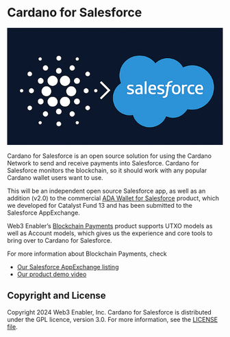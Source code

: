 # Cardano for Salesforce

![](documentation-and-images/Cardano-for-Salesforce-thumbnail.png)

Cardano for Salesforce is an open source solution for using the Cardano Network to send and receive payments into Salesforce. Cardano for Salesforce monitors the blockchain, so it  should work with any popular Cardano wallet users want to use.

This will be an independent open source Salesforce app, as well as an addition (v2.0) to the commercial [ADA Wallet for Salesforce](https://github.com/MuKnSys/ada-wallet-for-salesforce) product, which we developed for Catalyst Fund 13 and has been submitted to the Salesforce AppExchange.

Web3 Enabler’s [Blockchain Payments](https://web3enabler.com/product/blockchain-payments) product supports UTXO models as well as Account models, which gives us the experience and core tools to bring over to Cardano for Salesforce.

For more information about Blockchain Payments, check 
* [Our Salesforce AppExchange listing](https://appexchange.salesforce.com/appxListingDetail?listingId=ee4c011b-7a5b-4a50-91fb-f28049390858)
* [Our product demo video](https://youtu.be/njLyeOkhUqU)

## Copyright and License

Copyright 2024 Web3 Enabler, Inc.  Cardano for Salesforce is distributed under the GPL licence, version 3.0.  For more information, see the [LICENSE file](LICENSE).
